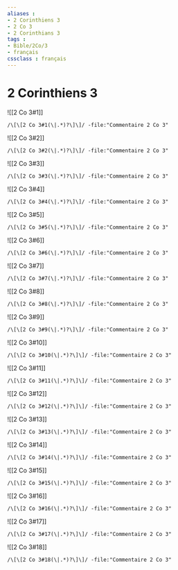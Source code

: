 ```yaml
---
aliases : 
- 2 Corinthiens 3
- 2 Co 3
- 2 Corinthians 3
tags : 
- Bible/2Co/3
- français
cssclass : français
---
```


# 2 Corinthiens 3

![[2 Co 3#1]]

```query
/\[\[2 Co 3#1(\|.*)?\]\]/ -file:"Commentaire 2 Co 3"
```

![[2 Co 3#2]]

```query
/\[\[2 Co 3#2(\|.*)?\]\]/ -file:"Commentaire 2 Co 3"
```

![[2 Co 3#3]]

```query
/\[\[2 Co 3#3(\|.*)?\]\]/ -file:"Commentaire 2 Co 3"
```

![[2 Co 3#4]]

```query
/\[\[2 Co 3#4(\|.*)?\]\]/ -file:"Commentaire 2 Co 3"
```

![[2 Co 3#5]]

```query
/\[\[2 Co 3#5(\|.*)?\]\]/ -file:"Commentaire 2 Co 3"
```

![[2 Co 3#6]]

```query
/\[\[2 Co 3#6(\|.*)?\]\]/ -file:"Commentaire 2 Co 3"
```

![[2 Co 3#7]]

```query
/\[\[2 Co 3#7(\|.*)?\]\]/ -file:"Commentaire 2 Co 3"
```

![[2 Co 3#8]]

```query
/\[\[2 Co 3#8(\|.*)?\]\]/ -file:"Commentaire 2 Co 3"
```

![[2 Co 3#9]]

```query
/\[\[2 Co 3#9(\|.*)?\]\]/ -file:"Commentaire 2 Co 3"
```

![[2 Co 3#10]]

```query
/\[\[2 Co 3#10(\|.*)?\]\]/ -file:"Commentaire 2 Co 3"
```

![[2 Co 3#11]]

```query
/\[\[2 Co 3#11(\|.*)?\]\]/ -file:"Commentaire 2 Co 3"
```

![[2 Co 3#12]]

```query
/\[\[2 Co 3#12(\|.*)?\]\]/ -file:"Commentaire 2 Co 3"
```

![[2 Co 3#13]]

```query
/\[\[2 Co 3#13(\|.*)?\]\]/ -file:"Commentaire 2 Co 3"
```

![[2 Co 3#14]]

```query
/\[\[2 Co 3#14(\|.*)?\]\]/ -file:"Commentaire 2 Co 3"
```

![[2 Co 3#15]]

```query
/\[\[2 Co 3#15(\|.*)?\]\]/ -file:"Commentaire 2 Co 3"
```

![[2 Co 3#16]]

```query
/\[\[2 Co 3#16(\|.*)?\]\]/ -file:"Commentaire 2 Co 3"
```

![[2 Co 3#17]]

```query
/\[\[2 Co 3#17(\|.*)?\]\]/ -file:"Commentaire 2 Co 3"
```

![[2 Co 3#18]]

```query
/\[\[2 Co 3#18(\|.*)?\]\]/ -file:"Commentaire 2 Co 3"
```

